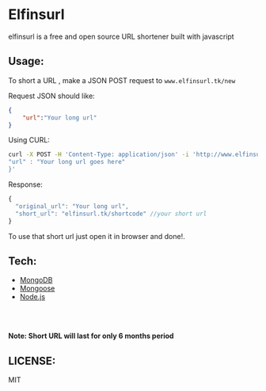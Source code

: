 <h1>Elfinsurl</h1>
<p>elfinsurl is a free and open source URL shortener built with javascript </p>

<h2>Usage:</h2>

To short a URL , make a JSON POST request to ``` www.elfinsurl.tk/new ```


Request JSON should like:
```json
{
    "url":"Your long url"
}
```

 Using CURL:
 ```bash
 curl -X POST -H 'Content-Type: application/json' -i 'http://www.elfinsurl.tk/new' --data '{
"url" : "Your long url goes here"
}'
```
Response:
```javascript
{
  "original_url": "Your long url",
  "short_url": "elfinsurl.tk/shortcode" //your short url
}

```

To use that short url just open it in browser and done!.


<h2> Tech: </h2>
<ul>
<li>
<a href="https://www.mongodb.com/" target="_blank">MongoDB</a>
</li>
<li>
<a href="https://mongoosejs.com/" target="_blank">Mongoose</a>
</li>
<li>
<a href="https://nodejs.org/" target="_blank">Node.js</a>
</li>
</ul>

<br>
<br>

<b>Note: Short URL will last for only 6 months period</b>



<h2> LICENSE: </h2>
MIT
